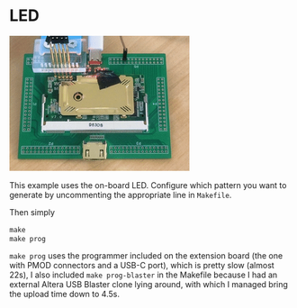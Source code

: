 # LED

![til](morse.gif)

This example uses the on-board LED. Configure which pattern you want to generate by uncommenting the appropriate line in `Makefile`.

Then simply
```
make
make prog
```
`make prog` uses the programmer included on the extension board (the one with PMOD connectors and a USB-C port), which is pretty slow (almost 22s), I also included `make prog-blaster` in the Makefile because I had an external Altera USB Blaster clone lying around, with which I managed bring the upload time down to 4.5s. 
